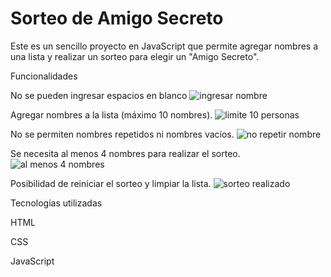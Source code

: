 <h1>Sorteo de Amigo Secreto</h1>

Este es un sencillo proyecto en JavaScript que permite agregar nombres a una lista y realizar un sorteo para elegir un "Amigo Secreto".

Funcionalidades

No se pueden ingresar espacios en blanco
![ingresar nombre](https://github.com/user-attachments/assets/0bba1b28-20ff-41be-94e0-f3860bbb4127)

Agregar nombres a la lista (máximo 10 nombres).
![limite 10 personas](https://github.com/user-attachments/assets/f05335c0-226b-4224-b3ec-a560f27297cb)

No se permiten nombres repetidos ni nombres vacíos.
![no repetir nombre](https://github.com/user-attachments/assets/24a3426c-61b2-4e57-af2c-c172875a1dd2)

Se necesita al menos 4 nombres para realizar el sorteo.
![al menos 4 nombres](https://github.com/user-attachments/assets/1077a335-d710-4a68-b41e-4a9757e42dd7)

Posibilidad de reiniciar el sorteo y limpiar la lista.
![sorteo realizado](https://github.com/user-attachments/assets/b515d36c-35c7-4028-a200-829f7c520d99)

Tecnologías utilizadas

HTML

CSS

JavaScript
